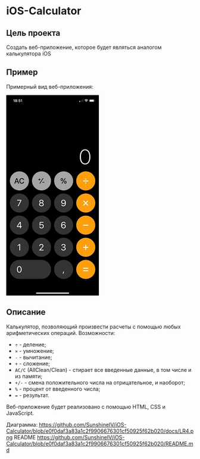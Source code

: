 # iOS-Calculator
## Цель проекта
Создать веб-приложение, которое будет являться аналогом калькулятора iOS

## Пример
Примерный вид веб-приложения:

![Image alt](https://github.com/SunshineIV/iOS-Calculator/raw/main/example.jpg)

## Описание
Калькулятор, позволяющий произвести расчеты с помощью любых арифметических операций.
Возможности:
- `÷` - деление;
- `×` - умножение;
- `-` - вычитание;
- `+` - сложение;
- `AC/C` (AllClean/Clean) - стирает все введенные данные, в том числе и из памяти;
- `+/-` - смена положительного числа на отрицательное, и наоборот;
- `%` - процент от введенного числа;
- `=` - результат.

Веб-приложение будет реализовано с помощью HTML, CSS и JavaScript.

Диаграмма: https://github.com/SunshineIV/iOS-Calculator/blob/e0f0daf3a83a1c2f9906676301cf50925f62b020/docs/LR4.png
README https://github.com/SunshineIV/iOS-Calculator/blob/e0f0daf3a83a1c2f9906676301cf50925f62b020/README.md
